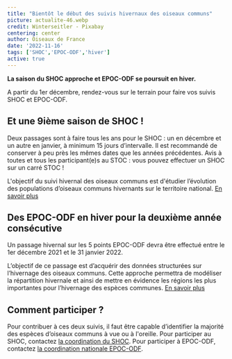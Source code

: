 ```yaml
---
title: "Bientôt le début des suivis hivernaux des oiseaux communs"
picture: actualite-46.webp
credit: Winterseitler - Pixabay
centering: center
author: Oiseaux de France
date: '2022-11-16'
tags: ['SHOC','EPOC-ODF','hiver']
active: true
---
```


**La saison du SHOC approche et EPOC-ODF se poursuit en hiver.**

A partir du 1er décembre, rendez-vous sur le terrain pour faire vos suivis SHOC et EPOC-ODF.

## Et une 9ième saison de SHOC !

Deux passages sont à faire tous les ans pour le SHOC : un en décembre et un autre en janvier, à minimum 15 jours d’intervalle. Il est recommandé de conserver à peu près les mêmes dates que les années précédentes.
Avis à toutes et tous les participant(e)s au STOC : vous pouvez effectuer un SHOC sur un carré STOC !

L'objectif du suivi hivernal des oiseaux communs est d'étudier l’évolution des populations d’oiseaux communs hivernants sur le territoire national. [En savoir plus](https://www.oiseauxdefrance.org/get-involved/shoc)

## Des EPOC-ODF en hiver pour la deuxième année consécutive

Un passage hivernal sur les 5 points EPOC-ODF devra être effectué entre le 1er décembre 2021 et le 31 janvier 2022.

L’objectif de ce passage est d’acquérir des données structurées sur l’hivernage des oiseaux communs. Cette approche permettra de modéliser la répartition hivernale et ainsi de mettre en évidence les régions les plus importantes pour l’hivernage des espèces communes.
[En savoir plus](https://www.oiseauxdefrance.org/news/actualite-6)

## Comment participer ?

Pour contribuer à ces deux suivis, il faut être capable d’identifier la majorité des espèces d’oiseaux communs à vue ou à l'oreille.
Pour participer au SHOC, contactez [la coordination du SHOC](mailto:shoc@mnhn.fr).
Pour participer à EPOC-ODF, contactez [la coordination nationale EPOC-ODF](mailto:oiseauxdefrance@lpo.fr). 